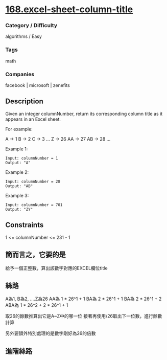 # [168.excel-sheet-column-title](https://leetcode.com/problems/excel-sheet-column-title/)

### Category / Difficulty
algorithms / Easy

### Tags
math
	 		
### Companies
facebook | microsoft | zenefits

## Description
Given an integer columnNumber, return its corresponding column title as it appears in an Excel sheet.

For example:

A -> 1
B -> 2
C -> 3
...
Z -> 26
AA -> 27
AB -> 28 
...
 

Example 1:
```
Input: columnNumber = 1
Output: "A"
```

Example 2:
```
Input: columnNumber = 28
Output: "AB"
```
Example 3:
```
Input: columnNumber = 701
Output: "ZY"
```

## Constraints
1 <= columnNumber <= 231 - 1

## 簡而言之，它要的是
給予一個正整數，算出該數字對應的EXCEL欄位title

## 絲路
A為1, B為2, ....Z為26
AA為  1 * 26^1 + 1
BA為  2 * 26^1 + 1
BA為  2 * 26^1 + 2
ABA為 1 * 26^2 + 2 * 26^1 + 1

取26的餘數推算出它是A~Z中的哪一位
接著再使用/26取出下一位數，進行餘數計算

另外要額外特別處理的是數字剛好為26的倍數


## 進階絲路


